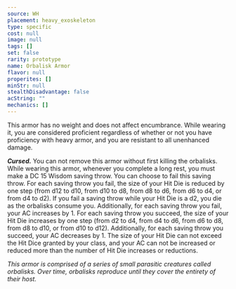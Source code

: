 ```yaml
---
source: WH
placement: heavy_exoskeleton
type: specific
cost: null
image: null
tags: []
set: false
rarity: prototype
name: Orbalisk Armor
flavor: null
properites: []
minStr: null
stealthDisadvantage: false
acString: ""
mechanics: []
---
```

This armor has no weight and does not affect encumbrance. While wearing it, you are considered proficient regardless of whether or not you have proficiency with heavy armor, and you are resistant to all unenhanced damage.

***Cursed.*** You can not remove this armor without first killing the orbalisks. While wearing this armor, whenever you complete a long rest, you must make a DC 15 Wisdom saving throw. You can choose to fail this saving throw. For each saving throw you fail, the size of your Hit Die is reduced by one step (from d12 to d10, from d10 to d8, from d8 to d6, from d6 to d4, or from d4 to d2). If you fail a saving throw while your Hit Die is a d2, you die as the orbalisks consume you. Additionally, for each saving throw you fail, your AC increases by 1. For each saving throw you succeed, the size of your Hit Die increases by one step (from d2 to d4, from d4 to d6, from d6 to d8, from d8 to d10, or from d10 to d12). Additionally, for each saving throw you succeed, your AC decreases by 1. The size of your Hit Die can not exceed the Hit Dice granted by your class, and your AC can not be increased or reduced more than the number of Hit Die increases or reductions. 

_This armor is comprised of a series of small parasitic creatures called orbalisks. Over time, orbalisks reproduce until they cover the entirety of their host._